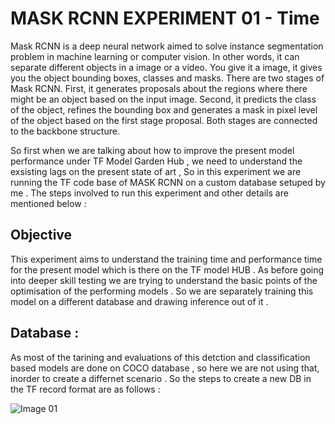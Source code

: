 # MASK RCNN EXPERIMENT 01 - Time 

Mask RCNN is a deep neural network aimed to solve instance segmentation problem in machine learning or computer vision. In other words, it can separate different objects in a image or a video. You give it a image, it gives you the object bounding boxes, classes and masks.
There are two stages of Mask RCNN. First, it generates proposals about the regions where there might be an object based on the input image. Second, it predicts the class of the object, refines the bounding box and generates a mask in pixel level of the object based on the first stage proposal. Both stages are connected to the backbone structure. 

So first when we are talking about how to improve the present model performance under TF Model Garden Hub , we need to understand the exsisting lags on the present state of art , So in this experiment we are running the TF code base of MASK RCNN on a custom database setuped by me . The steps involved to run this experiment and other details are mentioned below : 

## Objective 

This experiment aims to understand the training time and performance time for the present model which is there on the TF model HUB . As before going into deeper skill testing we are trying to understand the basic points of the optimisation of the performing models . So we are separately training this model on a different database and drawing inference out of it .

## Database : 

As most of the tarining and evaluations of this detction and classification based models are done on COCO database , so here we are not using that, inorder to create a differnet scenario . So the steps to create a new DB in the TF record format are as follows : 

![Image 01](https://user-images.githubusercontent.com/60361231/122776227-8a44f800-d2c8-11eb-8cf2-6663987d986f.png)

